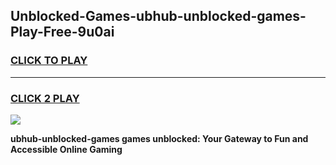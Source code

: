 
## Unblocked-Games-ubhub-unblocked-games-Play-Free-9u0ai
<h3>
<a href="https://premium76.site?title=ubhub-unblocked-games&ref=15A">CLICK TO PLAY</a></h3>
<hr>

<h3>
<a href="https://premium76.site?title=ubhub-unblocked-games&ref=15A">CLICK 2 PLAY</a>
  
</h3>

<a href="https://premium76.site?title=ubhub-unblocked-games&ref=15A"><img src="https://clearcache.store/games.png"></a>


**ubhub-unblocked-games games unblocked: Your Gateway to Fun and Accessible Online Gaming**
